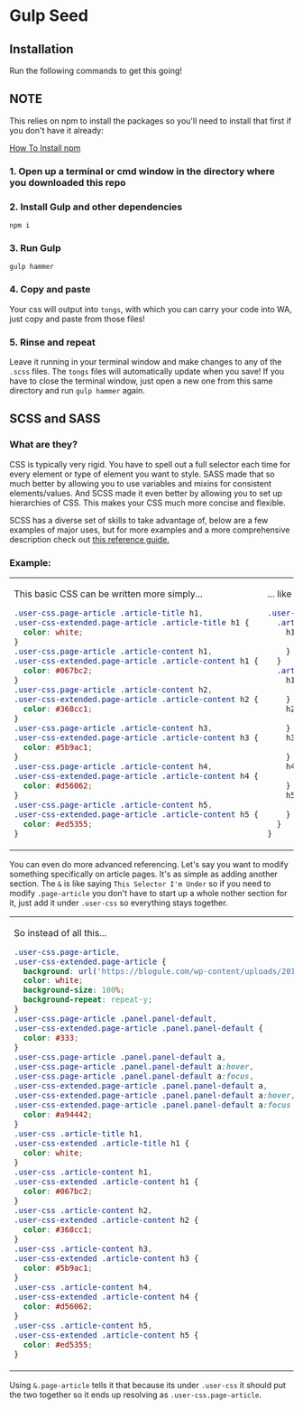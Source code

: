 # Gulp Seed

## Installation

Run the following commands to get this going!

## NOTE

This relies on npm to install the packages so you'll need to install that first if you don't have it already:

[How To Install npm](https://www.npmjs.com/get-npm)

### 1. Open up a terminal or cmd window in the directory where you downloaded this repo

### 2. Install Gulp and other dependencies

```cli
npm i
```

### 3. Run Gulp

```cli
gulp hammer
```

### 4. Copy and paste

Your css will output into `tongs`, with which you can carry your code into WA, just copy and paste from those files!

### 5. Rinse and repeat

Leave it running in your terminal window and make changes to any of the `.scss` files. The `tongs` files will automatically update when you save! If you have to close the terminal window, just open a new one from this same directory and run `gulp hammer` again.

## SCSS and SASS

### What are they?

CSS is typically very rigid. You have to spell out a full selector each time for every element or type of element you want to style. SASS made that so much better by allowing you to use variables and mixins for consistent elements/values. And SCSS made it even better by allowing you to set up hierarchies of CSS. This makes your CSS much more concise and flexible.

SCSS has a diverse set of skills to take advantage of, below are a few examples of major uses, but for more examples and a more comprehensive description check out [this reference guide.](http://sass-lang.com/guide)

### Example:

<table style="width: 100%;">
<tr style="width: 100%;">
<td style="width: 50%; position: relative; top: 0;">

This basic CSS can be written more simply...

```css
.user-css.page-article .article-title h1,
.user-css-extended.page-article .article-title h1 {
  color: white;
}
.user-css.page-article .article-content h1,
.user-css-extended.page-article .article-content h1 {
  color: #067bc2;
}
.user-css.page-article .article-content h2,
.user-css-extended.page-article .article-content h2 {
  color: #368cc1;
}
.user-css.page-article .article-content h3,
.user-css-extended.page-article .article-content h3 {
  color: #5b9ac1;
}
.user-css.page-article .article-content h4,
.user-css-extended.page-article .article-content h4 {
  color: #d56062;
}
.user-css.page-article .article-content h5,
.user-css-extended.page-article .article-content h5 {
  color: #ed5355;
}
```

</td>
<td style="width: 50%; position: relative; top: 0;">

... like this!

```scss
.user-css {
  .article-title {
    h1 {
      color: white;
    }
  }
  .article-content {
    h1 {
      color: #067bc2;
    }
    h2 {
      color: #368cc1;
    }
    h3 {
      color: #5b9ac1;
    }
    h4 {
      color: #d56062;
    }
    h5 {
      color: #ed5355;
    }
  }
}
```

</td>
</tr>
</table>

You can even do more advanced referencing. Let's say you want to modify something specifically on article pages. It's as simple as adding another section. The `&` is like saying `This Selector I'm Under` so if you need to modify `.page-article` you don't have to start up a whole nother section for it, just add it under `.user-css` so everything stays together.

<table style="width: 100%;">
<tr style="width: 100%;">
<td style="width: 50%; position: relative; top: 0;">

So instead of all this...

```css
.user-css.page-article,
.user-css-extended.page-article {
  background: url('https://blogule.com/wp-content/uploads/2017/07/dark-wood-flooring-texture-google-search-mini-capstone-project-dark-wood-pattern.jpg');
  color: white;
  background-size: 100%;
  background-repeat: repeat-y;
}
.user-css.page-article .panel.panel-default,
.user-css-extended.page-article .panel.panel-default {
  color: #333;
}
.user-css.page-article .panel.panel-default a,
.user-css.page-article .panel.panel-default a:hover,
.user-css.page-article .panel.panel-default a:focus,
.user-css-extended.page-article .panel.panel-default a,
.user-css-extended.page-article .panel.panel-default a:hover,
.user-css-extended.page-article .panel.panel-default a:focus {
  color: #a94442;
}
.user-css .article-title h1,
.user-css-extended .article-title h1 {
  color: white;
}
.user-css .article-content h1,
.user-css-extended .article-content h1 {
  color: #067bc2;
}
.user-css .article-content h2,
.user-css-extended .article-content h2 {
  color: #368cc1;
}
.user-css .article-content h3,
.user-css-extended .article-content h3 {
  color: #5b9ac1;
}
.user-css .article-content h4,
.user-css-extended .article-content h4 {
  color: #d56062;
}
.user-css .article-content h5,
.user-css-extended .article-content h5 {
  color: #ed5355;
}
```

</td>
<td style="width: 50%; position: relative; top: 0;">

... you just add a bit more like this!

```scss
.user-css {
  &.page-article {
    background: url('https://blogule.com/wp-content/uploads/2017/07/dark-wood-flooring-texture-google-search-mini-capstone-project-dark-wood-pattern.jpg');
    color: white;
    background-size: 100%;
    background-repeat: repeat-y;
    .panel.panel-default {
      color: $soft-black;
      a,
      a:hover,
      a:focus {
        color: #a94442;
      }
    }
  }

  .article-title {
    h1 {
      color: white;
    }
  }
  .article-content {
    h1 {
      color: #067bc2;
    }
    h2 {
      color: #368cc1;
    }
    h3 {
      color: #5b9ac1;
    }
    h4 {
      color: #d56062;
    }
    h5 {
      color: #ed5355;
    }
  }
}
```

</td>
</tr>
</table>

Using `&.page-article` tells it that because its under `.user-css` it should put the two together so it ends up resolving as `.user-css.page-article`.

